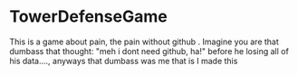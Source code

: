 # TowerDefenseGame
This is a game about pain, the pain without github . Imagine you are that dumbass that thought: "meh i dont need github, ha!" before he losing all of his data...., anyways that dumbass was me
that is I made this  
